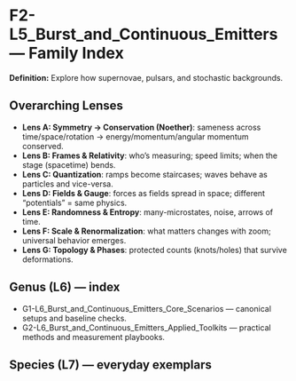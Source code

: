 # F2-L5_Burst_and_Continuous_Emitters — Family Index
**Definition:** Explore how supernovae, pulsars, and stochastic backgrounds.

## Overarching Lenses

- **Lens A: Symmetry -> Conservation (Noether)**: sameness across time/space/rotation → energy/momentum/angular momentum conserved.
- **Lens B: Frames & Relativity**: who’s measuring; speed limits; when the stage (spacetime) bends.
- **Lens C: Quantization**: ramps become staircases; waves behave as particles and vice-versa.
- **Lens D: Fields & Gauge**: forces as fields spread in space; different “potentials” = same physics.
- **Lens E: Randomness & Entropy**: many-microstates, noise, arrows of time.
- **Lens F: Scale & Renormalization**: what matters changes with zoom; universal behavior emerges.
- **Lens G: Topology & Phases**: protected counts (knots/holes) that survive deformations.

## Genus (L6) — index
- G1-L6_Burst_and_Continuous_Emitters_Core_Scenarios — canonical setups and baseline checks.
- G2-L6_Burst_and_Continuous_Emitters_Applied_Toolkits — practical methods and measurement playbooks.

## Species (L7) — everyday exemplars
